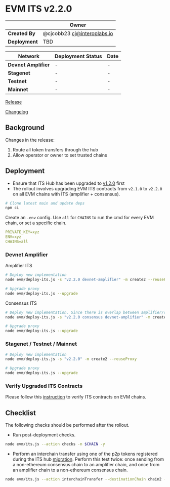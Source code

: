 # EVM ITS v2.2.0

|  | **Owner** |
|-----------|------------|
| **Created By** | @cjcobb23 <cj@interoplabs.io> |
| **Deployment** | TBD |

| **Network** | **Deployment Status** | **Date** |
|-------------|----------------------|----------|
| **Devnet Amplifier** | - | - |
| **Stagenet** | - | - |
| **Testnet** | - | - |
| **Mainnet** | - | - |

[Release](https://github.com/axelarnetwork/interchain-token-service/releases/tag/v2.2.0)

[Changelog](https://github.com/axelarnetwork/interchain-token-service/blob/v/CHANGELOG.md#210)

## Background

Changes in the release:

1. Route all token transfers through the hub
2. Allow operator or owner to set trusted chains

## Deployment

- Ensure that ITS Hub has been upgraded to [v1.2.0](../cosmwasm/2025-01-ITS-v1.1.0.md) first
- The rollout involves upgrading EVM ITS contracts from `v2.1.0` to `v2.2.0` on all EVM chains with ITS (amplifier + consensus).

```bash
# Clone latest main and update deps
npm ci
```

Create an `.env` config. Use `all` for `CHAINS` to run the cmd for every EVM chain, or set a specific chain.

```yaml
PRIVATE_KEY=xyz
ENV=xyz
CHAINS=all
```

### Devnet Amplifier

Amplifier ITS

```bash
# Deploy new implementation
node evm/deploy-its.js -s "v2.2.0 devnet-amplifier" -m create2 --reuseProxy

# Upgrade proxy
node evm/deploy-its.js --upgrade
```

Consensus ITS

```bash
# Deploy new implementation. Since there is overlap between amplifier/consensus chains, add consensus in the salt
node evm/deploy-its.js -s "v2.2.0 consensus devnet-amplifier" -m create2 --reuseProxy

# Upgrade proxy
node evm/deploy-its.js --upgrade
```

### Stagenet / Testnet / Mainnet

```bash
# Deploy new implementation
node evm/deploy-its.js -s "v2.2.0" -m create2 --reuseProxy

# Upgrade proxy
node evm/deploy-its.js --upgrade
```


### Verify Upgraded ITS Contracts

Please follow this [instruction](https://github.com/axelarnetwork/axelar-contract-deployments/tree/main/evm#contract-verification) to verify ITS contracts on EVM chains.

## Checklist

The following checks should be performed after the rollout.

- Run post-deployment checks.

```bash
node evm/its.js --action checks -n $CHAIN -y
```

- Perform an interchain transfer using one of the p2p tokens registered during the ITS hub [migration](../cosmwasm/2025-04-ITS-v1.2.0.md). Perform this test twice: once sending from a non-ethereum consensus chain to an amplifier chain, and once from an amplifier chain to a non-ethereum consensus chain.

```bash
node evm/its.js --action interchainTransfer --destinationChain chain2 --tokenId [tokenId] --destinationAddress [recipient] --amount 1 --gasValue 0
```